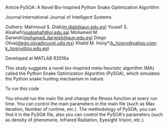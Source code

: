 Article:PySOA: A Novel Bio-Inspired Python Snake Optimization Algorithm

Journal:International Journal of Intelligent Systems

Outhers: 
Mahmoud S. Diab(m.diab@aun.edu.eg)
Yousef S. Alsahafi(ysalsahafi@uj.edu.sa)
Mohamed M. Darwish(mohamed_darwish@aun.edu.eg)
Diego Oliva(diego.oliva@cucei.udg.mx)
Khalid M. Hony*(k_hosny@yahoo.com; k_hosny@zu.edu.eg) 

Developed at MATLAB R2016a

 This study suggests a novel bio-inspired meta-heuristic algorithm (MA) called the Python Snake Optimization Algorithm (PySOA), which simulates the Python snake hunting mechanism in nature. 
 
 To run this code
 
You should run the main file and change the fitness function at every run time.
 You can control the main parameters in the main file (such as Max Iteration, Number of runtime, etc.).
 The methodology of PySOA, you can find it in the PySOA file, also you can control the PySOA's parameters (such as density of pheromone, Infrared Radiation, Eyesight Vision, etc.).
